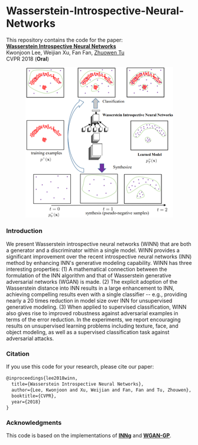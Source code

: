 # Wasserstein-Introspective-Neural-Networks


This repository contains the code for the paper:
<br>
[**Wasserstein Introspective Neural Networks**](http://pages.ucsd.edu/%7Eztu/publication/cvpr18_winn.pdf)
<br>
Kwonjoon Lee, Weijian Xu, Fan Fan, [Zhuowen Tu](http://pages.ucsd.edu/~ztu/)   
CVPR 2018 (**Oral**)
<p align='center'>
  <img src='WINN-algorithm.png' width="400px">
</p>

### Introduction

   We present Wasserstein introspective neural networks (WINN) that are both a generator and a discriminator within a single model. WINN provides a significant improvement over the recent introspective neural networks (INN) method by enhancing INN's generative modeling capability. WINN has three interesting properties: (1) A mathematical connection between the formulation of the INN algorithm and that of Wasserstein generative adversarial networks (WGAN) is made. (2) The explicit adoption of the Wasserstein distance into INN results in a large enhancement to INN, achieving compelling results even with a single classifier -- e.g., providing nearly a 20 times reduction in model size over INN for unsupervised generative modeling. (3) When applied to supervised classification, WINN also gives rise to improved robustness against adversarial examples in terms of the error reduction. In the experiments, we report encouraging results on unsupervised learning problems including texture, face, and object modeling, as well as a supervised classification task against adversarial attacks.
   
### Citation

If you use this code for your research, please cite our paper:
```
@inproceedings{lee2018winn,
  title={Wasserstein Introspective Neural Networks},
  author={Lee, Kwonjoon and Xu, Weijian and Fan, Fan and Tu, Zhouwen},
  booktitle={CVPR},
  year={2018}
}
```

### Acknowledgments

This code is based on the implementations of [**INNg**](https://github.com/intermilan/inng) and [**WGAN-GP**](https://github.com/igul222/improved_wgan_training).
